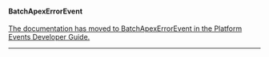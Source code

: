 #### BatchApexErrorEvent

[The documentation has moved to BatchApexErrorEvent in the Platform Events Developer Guide.](https://developer.salesforce.com/docs/atlas.en-us.254.0.platform_events.meta/platform_events/sforce_api_objects_batchapexerrorevent.htm)


-----
